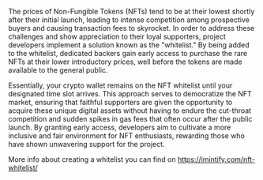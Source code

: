 The prices of Non-Fungible Tokens (NFTs) tend to be at their lowest shortly after their initial launch, leading to intense competition among prospective buyers and causing transaction fees to skyrocket. In order to address these challenges and show appreciation to their loyal supporters, project developers implement a solution known as the "whitelist." By being added to the whitelist, dedicated backers gain early access to purchase the rare NFTs at their lower introductory prices, well before the tokens are made available to the general public.

Essentially, your crypto wallet remains on the NFT whitelist until your designated time slot arrives. This approach serves to democratize the NFT market, ensuring that faithful supporters are given the opportunity to acquire these unique digital assets without having to endure the cut-throat competition and sudden spikes in gas fees that often occur after the public launch. By granting early access, developers aim to cultivate a more inclusive and fair environment for NFT enthusiasts, rewarding those who have shown unwavering support for the project.

More info about creating a whitelist you can find on https://imintify.com/nft-whitelist/

